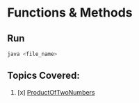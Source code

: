 # Functions & Methods

## Run

```sh
java <file_name>
```

## Topics Covered:
1. [x] [ProductOfTwoNumbers](./ProductOfTwoNumbers.java) 